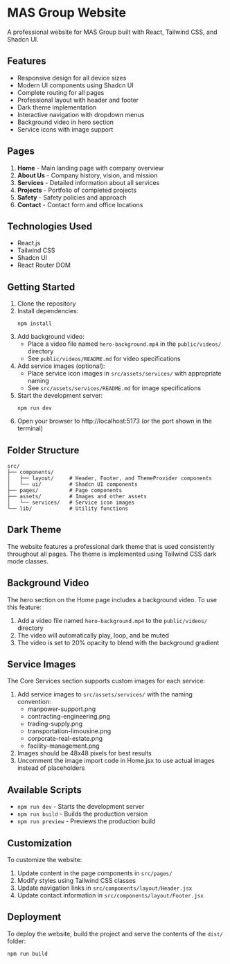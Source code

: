 # MAS Group Website

A professional website for MAS Group built with React, Tailwind CSS, and Shadcn UI.

## Features

- Responsive design for all device sizes
- Modern UI components using Shadcn UI
- Complete routing for all pages
- Professional layout with header and footer
- Dark theme implementation
- Interactive navigation with dropdown menus
- Background video in hero section
- Service icons with image support

## Pages

1. **Home** - Main landing page with company overview
2. **About Us** - Company history, vision, and mission
3. **Services** - Detailed information about all services
4. **Projects** - Portfolio of completed projects
5. **Safety** - Safety policies and approach
6. **Contact** - Contact form and office locations

## Technologies Used

- React.js
- Tailwind CSS
- Shadcn UI
- React Router DOM

## Getting Started

1. Clone the repository
2. Install dependencies:
   ```
   npm install
   ```
3. Add background video:
   - Place a video file named `hero-background.mp4` in the `public/videos/` directory
   - See `public/videos/README.md` for video specifications
4. Add service images (optional):
   - Place service icon images in `src/assets/services/` with appropriate naming
   - See `src/assets/services/README.md` for image specifications
5. Start the development server:
   ```
   npm run dev
   ```
6. Open your browser to http://localhost:5173 (or the port shown in the terminal)

## Folder Structure

```
src/
├── components/
│   ├── layout/     # Header, Footer, and ThemeProvider components
│   └── ui/         # Shadcn UI components
├── pages/          # Page components
├── assets/         # Images and other assets
│   └── services/   # Service icon images
└── lib/            # Utility functions
```

## Dark Theme

The website features a professional dark theme that is used consistently throughout all pages. The theme is implemented using Tailwind CSS dark mode classes.

## Background Video

The hero section on the Home page includes a background video. To use this feature:

1. Add a video file named `hero-background.mp4` to the `public/videos/` directory
2. The video will automatically play, loop, and be muted
3. The video is set to 20% opacity to blend with the background gradient

## Service Images

The Core Services section supports custom images for each service:

1. Add service images to `src/assets/services/` with the naming convention:
   - manpower-support.png
   - contracting-engineering.png
   - trading-supply.png
   - transportation-limousine.png
   - corporate-real-estate.png
   - facility-management.png
2. Images should be 48x48 pixels for best results
3. Uncomment the image import code in Home.jsx to use actual images instead of placeholders

## Available Scripts

- `npm run dev` - Starts the development server
- `npm run build` - Builds the production version
- `npm run preview` - Previews the production build

## Customization

To customize the website:

1. Update content in the page components in `src/pages/`
2. Modify styles using Tailwind CSS classes
3. Update navigation links in `src/components/layout/Header.jsx`
4. Update contact information in `src/components/layout/Footer.jsx`

## Deployment

To deploy the website, build the project and serve the contents of the `dist/` folder:

```
npm run build
```